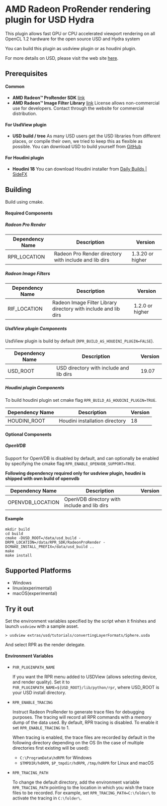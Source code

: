AMD Radeon ProRender rendering plugin for USD Hydra
===========================

This plugin allows fast GPU or CPU accelerated viewport rendering on all OpenCL 1.2 hardware for the open source USD and Hydra system

You can build this plugin as usdview plugin or as houdini plugin.

For more details on USD, please visit the web site [here](http://openusd.org).

Prerequisites
-----------------------------

#### Common
* **AMD Radeon™ ProRender SDK** [link](https://www.amd.com/en/technologies/sdk-agreement)
* **AMD Radeon™ Image Filter Library** [link](https://www.amd.com/en/technologies/sdk-agreement)
License allows non-commercial use for developers.  Contact through the website for commercial distribution.

#### For UsdView plugin
* **USD build / tree**
As many USD users get the USD libraries from different places, or compile their own, we tried to keep this as flexible as possible.
You can download USD to build yourself from [GitHub](https://www.github.com/PixarAnimationStudios/USD)

#### For Houdini plugin
* **Houdini 18**
You can download Houdini installer from [Daily Builds | SideFX](https://www.sidefx.com/download/daily-builds/#category-gold)

Building
-----------------------------

Build using cmake.

#### Required Components

##### Radeon Pro Render

| Dependency Name            | Description                                                             | Version          |
| ------------------         |-----------------------------------------------------------------------  | -------          |
| RPR_LOCATION               | Radeon Pro Render directory with include and lib dirs                   | 1.3.20 or higher |

##### Radeon Image Filters

| Dependency Name            | Description                                                             | Version          |
| ------------------         |-----------------------------------------------------------------------  | -------          |
| RIF_LOCATION               | Radeon Image Filter Library directory with include and lib dirs         | 1.2.0 or higher  |

##### UsdView plugin Components

UsdView plugin is build by default (```RPR_BUILD_AS_HOUDINI_PLUGIN=FALSE```).

| Dependency Name            | Description                                                             | Version          |
| ------------------         |-----------------------------------------------------------------------  | -------          |
| USD_ROOT                   | USD directory with include and lib dirs                                 | 19.07            |

##### Houdini plugin Components

To build houdini plugin set cmake flag ```RPR_BUILD_AS_HOUDINI_PLUGIN=TRUE```.

| Dependency Name            | Description                                                             | Version          |
| ------------------         |-----------------------------------------------------------------------  | -------          |
| HOUDINI_ROOT               | Houdini installation directory                                          | 18               |

#### Optional Components

##### OpenVDB

Support for OpenVDB is disabled by default, and can optionally be enabled by
specifying the cmake flag ```RPR_ENABLE_OPENVDB_SUPPORT=TRUE```.

**Following dependency required only for usdview plugin, houdini is shipped with own build of openvdb**

| Dependency Name            | Description                                                             | Version          |
| ------------------         |-----------------------------------------------------------------------  | -------          |
| OPENVDB_LOCATION           | OpenVDB directory with include and lib dirs                             |                  |

#### Example

```
mkdir build
cd build
cmake -DUSD_ROOT=/data/usd_build -DRPR_LOCATION=/data/RPR_SDK/RadeonProRender -DCMAKE_INSTALL_PREFIX=/data/usd_build ..
make
make install
```

Supported Platforms
-----------------------------
* Windows
* linux(experimental)
* macOS(experimental)

Try it out
-----------------------------

Set the environment variables specified by the script when it finishes and
launch ```usdview``` with a sample asset.

```
> usdview extras/usd/tutorials/convertingLayerFormats/Sphere.usda
```

And select RPR as the render delegate.

#### Environment Variables

*   `PXR_PLUGINPATH_NAME`

    If you want the RPR menu added to USDView (allows selecting device, and render quality). Set it to ``` PXR_PLUGINPATH_NAME=${USD_ROOT}/lib/python/rpr ```, where USD_ROOT is your USD install directory.

*   `RPR_ENABLE_TRACING`

    Instruct Radeon ProRender to generate trace files for debugging purposes. The tracing will record all RPR commands with a memory dump of the data used. By default, RPR tracing is disabled. To enable it set `RPR_ENABLE_TRACING` to 1.

    When tracing is enabled, the trace files are recorded by default in the following directory depending on the OS (In the case of multiple directories first existing will be used):

    - `C:\ProgramData\hdRPR` for Windows
    - `$TMPDIR/hdRPR`, `$P_tmpdir/hdRPR`, `/tmp/hdRPR` for Linux and macOS

*   `RPR_TRACING_PATH`

    To change the default directory, add the environment variable `RPR_TRACING_PATH` pointing to the location in which you wish the trace files to be recorded. For example, set `RPR_TRACING_PATH=C:\folder\` to activate the tracing in `C:\folder\`.
